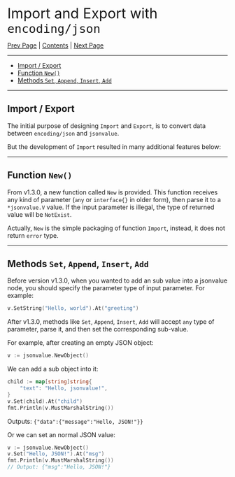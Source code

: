 
<font size=6>Import and Export with `encoding/json`</font>

[Prev Page](./05_marshal_unmarshal.md) | [Contents](./README.md) | [Next Page](./07_iteration.md)

---

- [Import / Export](#import--export)
- [Function `New()`](#function-new)
- [Methods `Set`, `Append`, `Insert`, `Add`](#methods-set-append-insert-add)

---

## Import / Export

The initial purpose of designing `Import` and `Export`, is to convert data between `encoding/json` and `jsonvalue`.

But the development of `Import` resulted in many additional features below:

---

## Function `New()`

From v1.3.0, a new function called `New` is provided. This function receives any kind of parameter (`any` or `interface{}` in older form), then parse it to a `*jsonvalue.V` value. If the input parameter is illegal, the type of returned value will be `NotExist`.

Actually, `New` is the simple packaging of function `Import`, instead, it does not return `error` type.

---

## Methods `Set`, `Append`, `Insert`, `Add`

Before version v1.3.0, when you wanted to add an sub value into a jsonvalue node, you should specify the parameter type of input parameter. For example:

```go
v.SetString("Hello, world").At("greeting")
```

After v1.3.0, methods like `Set`, `Append`, `Insert`, `Add` will accept `any` type of parameter, parse it, and then set the corresponding sub-value.

For example, after creating an empty JSON object:

```go
v := jsonvalue.NewObject()
```

We can add a sub object into it:

```go
child := map[string]string{
    "text": "Hello, jsonvalue!",
}
v.Set(child).At("child")
fmt.Println(v.MustMarshalString())
```

Outputs: `{"data":{"message":"Hello, JSON!"}}`

Or we can set an normal JSON value:

```go
v := jsonvalue.NewObject()
v.Set("Hello, JSON!").At("msg")
fmt.Println(v.MustMarshalString())
// Output: {"msg":"Hello, JSON!"}
```


